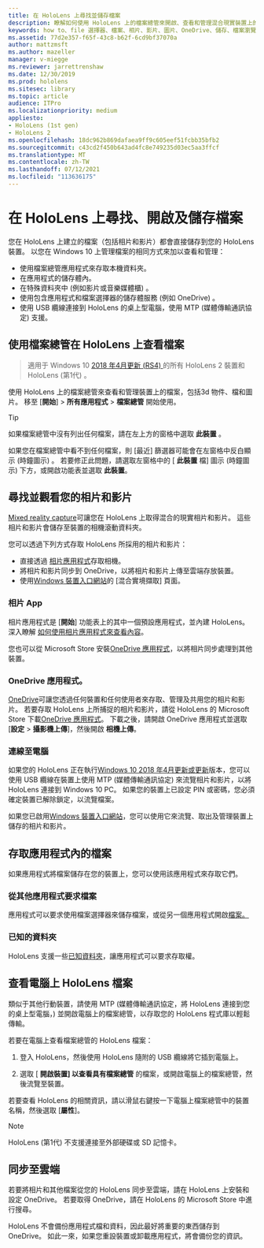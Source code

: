 ```yaml
---
title: 在 HoloLens 上尋找並儲存檔案
description: 瞭解如何使用 HoloLens 上的檔案總管來開啟、查看和管理混合現實裝置上的檔案。
keywords: how to、file 選擇器、檔案、相片、影片、圖片、OneDrive、儲存、檔案瀏覽器、hololens
ms.assetid: 77d2e357-f65f-43c8-b62f-6cd9bf37070a
author: mattzmsft
ms.author: mazeller
manager: v-miegge
ms.reviewer: jarrettrenshaw
ms.date: 12/30/2019
ms.prod: hololens
ms.sitesec: library
ms.topic: article
audience: ITPro
ms.localizationpriority: medium
appliesto:
- HoloLens (1st gen)
- HoloLens 2
ms.openlocfilehash: 18dc962b869dafaea9ff9c605eef51fcbb35bfb2
ms.sourcegitcommit: c43cd2f450b643ad4fc8e749235d03ec5aa3ffcf
ms.translationtype: MT
ms.contentlocale: zh-TW
ms.lasthandoff: 07/12/2021
ms.locfileid: "113636175"
---
```

# <a name="find-open-and-save-files-on-hololens"></a>在 HoloLens 上尋找、開啟及儲存檔案

您在 HoloLens 上建立的檔案（包括相片和影片）都會直接儲存到您的 HoloLens 裝置。 以您在 Windows 10 上管理檔案的相同方式來加以查看和管理：

- 使用檔案總管應用程式來存取本機資料夾。
- 在應用程式的儲存體內。
- 在特殊資料夾中 (例如影片或音樂媒體櫃) 。
- 使用包含應用程式和檔案選擇器的儲存體服務 (例如 OneDrive) 。
- 使用 USB 纜線連接到 HoloLens 的桌上型電腦，使用 MTP (媒體傳輸通訊協定) 支援。

## <a name="view-files-on-hololens-using-file-explorer"></a>使用檔案總管在 HoloLens 上查看檔案

> 適用于 Windows 10 [2018 年4月更新 (RS4) ](/windows/mixed-reality/release-notes-april-2018)的所有 HoloLens 2 裝置和 HoloLens (第1代) 。

使用 HoloLens 上的檔案總管來查看和管理裝置上的檔案，包括3d 物件、檔和圖片。 移至 [**開始**]   >  **所有應用程式**   >  **檔案總管** 開始使用。

> [!TIP]
> 如果檔案總管中沒有列出任何檔案，請在左上方的窗格中選取 **此裝置** 。

如果您在檔案總管中看不到任何檔案，則 [最近] 篩選器可能會在左窗格中反白顯示 (時鐘圖示) 。 若要修正此問題，請選取左窗格中的 [ **此裝置** 檔] 圖示 (時鐘圖示) 下方，或開啟功能表並選取 **此裝置**。

## <a name="find-and-view-your-photos-and-videos"></a>尋找並觀看您的相片和影片

[Mixed reality capture](holographic-photos-and-videos.md)可讓您在 HoloLens 上取得混合的現實相片和影片。  這些相片和影片會儲存至裝置的相機滾動資料夾。

您可以透過下列方式存取 HoloLens 所採用的相片和影片：

- 直接透過 [相片應用程式](holographic-photos-and-videos.md)存取相機。
- 將相片和影片同步到 OneDrive，以將相片和影片上傳至雲端存放裝置。
- 使用[Windows 裝置入口網站](/windows/mixed-reality/using-the-windows-device-portal#mixed-reality-capture)的 [混合實境擷取] 頁面。

### <a name="photos-app"></a>相片 App

相片應用程式是 [**開始**] 功能表上的其中一個預設應用程式，並內建 HoloLens。 深入瞭解 [如何使用相片應用程式來查看內容](holographic-photos-and-videos.md)。

您也可以從 Microsoft Store 安裝[OneDrive 應用程式](https://www.microsoft.com/p/onedrive/9wzdncrfj1p3)，以將相片同步處理到其他裝置。

### <a name="onedrive-app"></a>OneDrive 應用程式。

[OneDrive](https://onedrive.live.com/)可讓您透過任何裝置和任何使用者來存取、管理及共用您的相片和影片。 若要存取 HoloLens 上所捕捉的相片和影片，請從 HoloLens 的 Microsoft Store 下載[OneDrive 應用程式](https://www.microsoft.com/p/onedrive/9wzdncrfj1p3)。 下載之後，請開啟 OneDrive 應用程式並選取 [**設定**  >  **攝影機上傳**]，然後開啟 **相機上傳**。

### <a name="connect-to-a-pc"></a>連線至電腦

如果您的 HoloLens 正在執行[Windows 10 2018 年4月更新或更新](/windows/mixed-reality/release-notes-april-2018)版本，您可以使用 USB 纜線在裝置上使用 MTP (媒體傳輸通訊協定) 來流覽相片和影片，以將 HoloLens 連接到 Windows 10 PC。 如果您的裝置上已設定 PIN 或密碼，您必須確定裝置已解除鎖定，以流覽檔案。  

如果您已啟用[Windows 裝置入口網站](/windows/mixed-reality/using-the-windows-device-portal)，您可以使用它來流覽、取出及管理裝置上儲存的相片和影片。

## <a name="access-files-within-an-app"></a>存取應用程式內的檔案

如果應用程式將檔案儲存在您的裝置上，您可以使用該應用程式來存取它們。

### <a name="requesting-files-from-another-app"></a>從其他應用程式要求檔案

應用程式可以要求使用檔案選擇器來儲存檔案，或從另一個應用程式開啟[檔案。](/windows/mixed-reality/app-model#file-pickers)

### <a name="known-folders"></a>已知的資料夾

HoloLens 支援一些[已知資料夾](/windows/mixed-reality/app-model#known-folders)，讓應用程式可以要求存取權。

## <a name="view-hololens-files-on-your-pc"></a>查看電腦上 HoloLens 檔案

類似于其他行動裝置，請使用 MTP (媒體傳輸通訊協定，將 HoloLens 連接到您的桌上型電腦，) 並開啟電腦上的檔案總管，以存取您的 HoloLens 程式庫以輕鬆傳輸。

若要在電腦上查看檔案總管的 HoloLens 檔案：

1. 登入 HoloLens，然後使用 HoloLens 隨附的 USB 纜線將它插到電腦上。

1. 選取 [ **開啟裝置] 以查看具有檔案總管** 的檔案，或開啟電腦上的檔案總管，然後流覽至裝置。

若要查看 HoloLens 的相關資訊，請以滑鼠右鍵按一下電腦上檔案總管中的裝置名稱，然後選取 [**屬性**]。

> [!NOTE]
> HoloLens (第1代) 不支援連接至外部硬碟或 SD 記憶卡。

## <a name="sync-to-the-cloud"></a>同步至雲端

若要將相片和其他檔案從您的 HoloLens 同步至雲端，請在 HoloLens 上安裝和設定 OneDrive。 若要取得 OneDrive，請在 HoloLens 的 Microsoft Store 中進行搜尋。

HoloLens 不會備份應用程式檔和資料，因此最好將重要的東西儲存到 OneDrive。 如此一來，如果您重設裝置或卸載應用程式，將會備份您的資訊。
